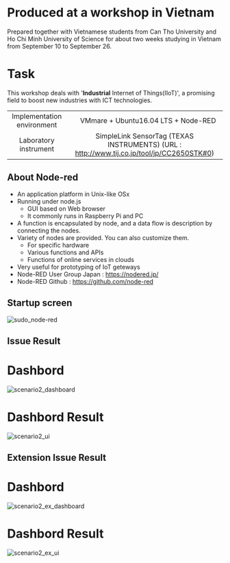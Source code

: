 # Produced at a workshop in Vietnam
Prepared together with Vietnamese students from Can Tho University and Ho Chi Minh University of Science for about two weeks studying in Vietnam from September 10 to September 26.

# Task
This workshop deals with '__Industrial__ Internet of Things(IIoT)', a promising field to boost new industries with ICT technologies.

|||
|:-:|:-:|
|Implementation environment|　VMmare + Ubuntu16.04 LTS + Node-RED |
|Laboratory instrument| SimpleLink SensorTag (TEXAS INSTRUMENTS) (URL : http://www.tij.co.jp/tool/jp/CC2650STK#0)|

## About Node-red

* An application platform in Unix-like OSx
* Running under node.js
    * GUI based on Web browser
    * It commonly runs in Raspberry Pi and PC
* A function is encapsulated by node, and a data flow is description by connecting the nodes.
* Variety of nodes are provided. You can also customize them.
    * For specific hardware
    * Various functions and APIs
    * Functions of online services in clouds
* Very useful for prototyping of IoT geteways
* Node-RED User Group Japan : https://nodered.jp/
* Node-RED Github : https://github.com/node-red


## Startup screen
![sudo_node-red](https://user-images.githubusercontent.com/26127488/67363484-66d42200-f5a8-11e9-9594-4c7521bdd32b.png)

## Issue Result
# Dashbord
![scenario2_dashboard](https://user-images.githubusercontent.com/26127488/67362801-d9440280-f5a6-11e9-8378-c28285b8ee0b.png)

# Dashbord Result
![scenario2_ui](https://user-images.githubusercontent.com/26127488/67363324-15c42e00-f5a8-11e9-92f2-1560523c801f.png)

## Extension Issue Result
# Dashbord
![scenario2_ex_dashboard](https://user-images.githubusercontent.com/26127488/67363287-0349f480-f5a8-11e9-85d1-7d9b8e91d4e2.png)

# Dashbord Result
![scenario2_ex_ui](https://user-images.githubusercontent.com/26127488/67363337-1a88e200-f5a8-11e9-9305-4dcd3c7b88ad.png)